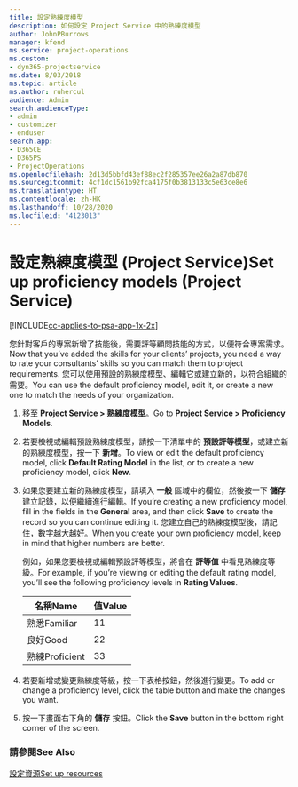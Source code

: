 ```yaml
---
title: 設定熟練度模型
description: 如何設定 Project Service 中的熟練度模型
author: JohnPBurrows
manager: kfend
ms.service: project-operations
ms.custom:
- dyn365-projectservice
ms.date: 8/03/2018
ms.topic: article
ms.author: ruhercul
audience: Admin
search.audienceType:
- admin
- customizer
- enduser
search.app:
- D365CE
- D365PS
- ProjectOperations
ms.openlocfilehash: 2d13d5bbfd43ef88ec2f285357ee26a2a87db870
ms.sourcegitcommit: 4cf1dc1561b92fca4175f0b3813133c5e63ce8e6
ms.translationtype: HT
ms.contentlocale: zh-HK
ms.lasthandoff: 10/28/2020
ms.locfileid: "4123013"
---
```

# <a name="set-up-proficiency-models-project-service"></a><span data-ttu-id="5ba86-103">設定熟練度模型 (Project Service)</span><span class="sxs-lookup"><span data-stu-id="5ba86-103">Set up proficiency models (Project Service)</span></span>

[!INCLUDE[cc-applies-to-psa-app-1x-2x](../includes/cc-applies-to-psa-app-1x-2x.md)]

<span data-ttu-id="5ba86-104">您針對客戶的專案新增了技能後，需要評等顧問技能的方式，以便符合專案需求。</span><span class="sxs-lookup"><span data-stu-id="5ba86-104">Now that you’ve added the skills for your clients’ projects, you need a way to rate your consultants’ skills so you can match them to project requirements.</span></span> <span data-ttu-id="5ba86-105">您可以使用預設的熟練度模型、編輯它或建立新的，以符合組織的需要。</span><span class="sxs-lookup"><span data-stu-id="5ba86-105">You can use the default proficiency model, edit it, or create a new one to match the needs of your organization.</span></span>  
  
1.  <span data-ttu-id="5ba86-106">移至 **Project Service > 熟練度模型**。</span><span class="sxs-lookup"><span data-stu-id="5ba86-106">Go to **Project Service > Proficiency Models**.</span></span>  
  
2.  <span data-ttu-id="5ba86-107">若要檢視或編輯預設熟練度模型，請按一下清單中的 **預設評等模型**，或建立新的熟練度模型，按一下 **新增**。</span><span class="sxs-lookup"><span data-stu-id="5ba86-107">To view or edit the default proficiency model, click **Default Rating Model** in the list, or to create a new proficiency model, click **New**.</span></span>  
  
3.  <span data-ttu-id="5ba86-108">如果您要建立新的熟練度模型，請填入 **一般** 區域中的欄位，然後按一下 **儲存** 建立記錄，以便繼續進行編輯。</span><span class="sxs-lookup"><span data-stu-id="5ba86-108">If you’re creating a new proficiency model, fill in the fields in the **General** area, and then click **Save** to create the record so you can continue editing it.</span></span> <span data-ttu-id="5ba86-109">您建立自己的熟練度模型後，請記住，數字越大越好。</span><span class="sxs-lookup"><span data-stu-id="5ba86-109">When you create your own proficiency model, keep in mind that higher numbers are better.</span></span>  
  
     <span data-ttu-id="5ba86-110">例如，如果您要檢視或編輯預設評等模型，將會在 **評等值** 中看見熟練度等級。</span><span class="sxs-lookup"><span data-stu-id="5ba86-110">For example, if you’re viewing or editing the default rating model, you’ll see the following proficiency levels in **Rating Values**.</span></span>  
  
    |<span data-ttu-id="5ba86-111">名稱</span><span class="sxs-lookup"><span data-stu-id="5ba86-111">Name</span></span>|<span data-ttu-id="5ba86-112">值</span><span class="sxs-lookup"><span data-stu-id="5ba86-112">Value</span></span>|  
    |----------|-----------|  
    |<span data-ttu-id="5ba86-113">熟悉</span><span class="sxs-lookup"><span data-stu-id="5ba86-113">Familiar</span></span>|<span data-ttu-id="5ba86-114">1</span><span class="sxs-lookup"><span data-stu-id="5ba86-114">1</span></span>|  
    |<span data-ttu-id="5ba86-115">良好</span><span class="sxs-lookup"><span data-stu-id="5ba86-115">Good</span></span>|<span data-ttu-id="5ba86-116">2</span><span class="sxs-lookup"><span data-stu-id="5ba86-116">2</span></span>|  
    |<span data-ttu-id="5ba86-117">熟練</span><span class="sxs-lookup"><span data-stu-id="5ba86-117">Proficient</span></span>|<span data-ttu-id="5ba86-118">3</span><span class="sxs-lookup"><span data-stu-id="5ba86-118">3</span></span>|  
  
4.  <span data-ttu-id="5ba86-119">若要新增或變更熟練度等級，按一下表格按鈕，然後進行變更。</span><span class="sxs-lookup"><span data-stu-id="5ba86-119">To add or change a proficiency level, click the table button and make the changes you want.</span></span>  
  
5.  <span data-ttu-id="5ba86-120">按一下畫面右下角的 **儲存** 按鈕。</span><span class="sxs-lookup"><span data-stu-id="5ba86-120">Click the **Save** button in the bottom right corner of the screen.</span></span>  
  
### <a name="see-also"></a><span data-ttu-id="5ba86-121">請參閱</span><span class="sxs-lookup"><span data-stu-id="5ba86-121">See Also</span></span>  
 [<span data-ttu-id="5ba86-122">設定資源</span><span class="sxs-lookup"><span data-stu-id="5ba86-122">Set up resources</span></span>](../psa/set-up-resources.md)
